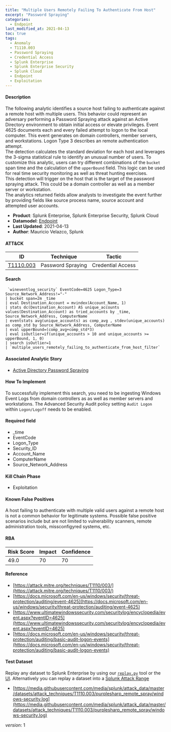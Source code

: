 ```yaml
---
title: "Multiple Users Remotely Failing To Authenticate From Host"
excerpt: "Password Spraying"
categories:
  - Endpoint
last_modified_at: 2021-04-13
toc: true
tags:
  - Anomaly
  - T1110.003
  - Password Spraying
  - Credential Access
  - Splunk Enterprise
  - Splunk Enterprise Security
  - Splunk Cloud
  - Endpoint
  - Exploitation
---
```




#### Description

The following analytic identifies a source host failing to authenticate against a remote host with multiple users. This behavior could represent an adversary performing a Password Spraying attack against an Active Directory environment to obtain initial access or elevate privileges. Event 4625 documents each and every failed attempt to logon to the local computer. This event generates on domain controllers, member servers, and workstations. Logon Type 3 describes an remote authentication attempt.\
The detection calculates the standard deviation for each host and leverages the 3-sigma statistical rule to identify an unusual number of users. To customize this analytic, users can try different combinations of the `bucket` span time and the calculation of the `upperBound` field. This logic can be used for real time security monitoring as well as threat hunting exercises.\
This detection will trigger on the host that is the target of the password spraying attack. This could be a domain controller as well as a member server or workstation.\
The analytics returned fields allow analysts to investigate the event further by providing fields like source process name, source account and attempted user accounts.

- **Product**: Splunk Enterprise, Splunk Enterprise Security, Splunk Cloud
- **Datamodel**: [Endpoint](https://docs.splunk.com/Documentation/CIM/latest/User/Endpoint)
- **Last Updated**: 2021-04-13
- **Author**: Mauricio Velazco, Splunk


#### ATT&CK

| ID          | Technique   | Tactic       |
| ----------- | ----------- |--------------|
| [T1110.003](https://attack.mitre.org/techniques/T1110/003/) | Password Spraying | Credential Access |


#### Search

```
 `wineventlog_security` EventCode=4625 Logon_Type=3 Source_Network_Address!="-" 
| bucket span=2m _time 
| eval Destination_Account = mvindex(Account_Name, 1) 
| stats dc(Destination_Account) AS unique_accounts values(Destination_Account) as tried_accounts by _time, Source_Network_Address, ComputerName 
| eventstats avg(unique_accounts) as comp_avg , stdev(unique_accounts) as comp_std by Source_Network_Address, ComputerName 
| eval upperBound=(comp_avg+comp_std*3) 
| eval isOutlier=if(unique_accounts > 10 and unique_accounts >= upperBound, 1, 0) 
| search isOutlier=1 
| `multiple_users_remotely_failing_to_authenticate_from_host_filter` 
```

#### Associated Analytic Story
* [Active Directory Password Spraying](_stories/active_directory_password_spraying)


#### How To Implement
To successfully implement this search, you need to be ingesting Windows Event Logs from domain controllers as as well as member servers and workstations. The Advanced Security Audit policy setting `Audit Logon` within `Logon/Logoff` needs to be enabled.

#### Required field
* _time
* EventCode
* Logon_Type
* Security_ID
* Account_Name
* ComputerName
* Source_Network_Address


#### Kill Chain Phase
* Exploitation


#### Known False Positives
A host failing to authenticate with multiple valid users against a remote host is not a common behavior for legitimate systems. Possible false positive scenarios include but are not limited to vulnerability scanners, remote administration tools, missconfigyred systems, etc.



#### RBA

| Risk Score  | Impact      | Confidence   |
| ----------- | ----------- |--------------|
| 49.0 | 70 | 70 |



#### Reference

* [https://attack.mitre.org/techniques/T1110/003/](https://attack.mitre.org/techniques/T1110/003/)
* [https://docs.microsoft.com/en-us/windows/security/threat-protection/auditing/event-4625](https://docs.microsoft.com/en-us/windows/security/threat-protection/auditing/event-4625)
* [https://www.ultimatewindowssecurity.com/securitylog/encyclopedia/event.aspx?eventID=4625](https://www.ultimatewindowssecurity.com/securitylog/encyclopedia/event.aspx?eventID=4625)
* [https://docs.microsoft.com/en-us/windows/security/threat-protection/auditing/basic-audit-logon-events](https://docs.microsoft.com/en-us/windows/security/threat-protection/auditing/basic-audit-logon-events)



#### Test Dataset
Replay any dataset to Splunk Enterprise by using our [`replay.py`](https://github.com/splunk/attack_data#using-replaypy) tool or the [UI](https://github.com/splunk/attack_data#using-ui).
Alternatively you can replay a dataset into a [Splunk Attack Range](https://github.com/splunk/attack_range#replay-dumps-into-attack-range-splunk-server)

* [https://media.githubusercontent.com/media/splunk/attack_data/master/datasets/attack_techniques/T1110.003/purplesharp_remote_spray/windows-security.log](https://media.githubusercontent.com/media/splunk/attack_data/master/datasets/attack_techniques/T1110.003/purplesharp_remote_spray/windows-security.log)


_version_: 1